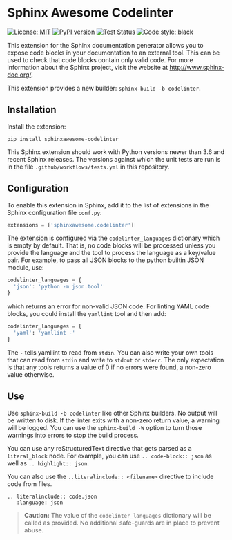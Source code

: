 # Sphinx Awesome Codelinter

[![License: MIT](https://img.shields.io/badge/License-MIT-blue.svg)](https://opensource.org/licenses/MIT)
[![PyPI version](https://img.shields.io/pypi/v/sphinxawesome-codelinter)](https://img.shields.io/pypi/v/sphinxawesome-codelinter)
[![Test Status](https://img.shields.io/github/workflow/status/kai687/sphinxawesome-codelinter/Run%20unit%20tests%20against%20different%20versions%20of%20Python?label=tests)](https://img.shields.io/github/workflow/status/kai687/sphinxawesome-codelinter/Run%20unit%20tests%20against%20different%20versions%20of%20Python?label=tests)
[![Code style: black](https://img.shields.io/badge/code%20style-black-000000.svg)](https://github.com/psf/black)

This extension for the Sphinx documentation generator allows you to expose code blocks
in your documentation to an external tool. This can be used to check that code blocks
contain only valid code. For more information about the Sphinx project, visit the
website at http://www.sphinx-doc.org/.

This extension provides a new builder: `sphinx-build -b codelinter`.

## Installation

Install the extension:

```console
pip install sphinxawesome-codelinter
```

This Sphinx extension should work with Python versions newer than 3.6 and recent Sphinx
releases. The versions against which the unit tests are run is in the file
`.github/workflows/tests.yml` in this repository.

## Configuration

To enable this extension in Sphinx, add it to the list of extensions in the Sphinx
configuration file `conf.py`:

```python
extensions = ['sphinxawesome.codelinter']
```

The extension is configured via the `codelinter_languages` dictionary which is empty by
default. That is, no code blocks will be processed unless you provide the language and
the tool to process the language as a key/value pair. For example, to pass all JSON
blocks to the python builtin JSON module, use:

```python
codelinter_languages = {
  'json': 'python -m json.tool'
}
```

which returns an error for non-valid JSON code. For linting YAML code blocks, you could
install the `yamllint` tool and then add:

```python
codelinter_languages = {
  'yaml': 'yamllint -'
}
```

The `-` tells yamllint to read from `stdin`. You can also write your own tools that can
read from `stdin` and write to `stdout` or `stderr`. The only expectation is that any
tools returns a value of 0 if no errors were found, a non-zero value otherwise.

## Use

Use `sphinx-build -b codelinter` like other Sphinx builders. No output will be written
to disk. If the linter exits with a non-zero return value, a warning will be logged. You
can use the `sphinx-build -W` option to turn those warnings into errors to stop the
build process.

You can use any reStructuredText directive that gets parsed as a `literal_block` node.
For example, you can use `.. code-block:: json` as well as `.. highlight:: json`.

You can also use the `..literalinclude:: <filename>` directive to include code from
files.

```
.. literalinclude:: code.json
   :language: json
```

> **Caution:** The value of the `codelinter_languages` dictionary will be called as
provided. No additional safe-guards are in place to prevent abuse.
